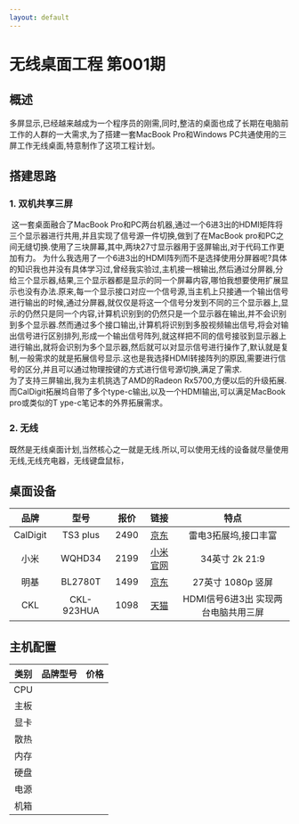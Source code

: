 ```yaml
---
layout: default
---
```


# 无线桌面工程 第001期

## 概述

​      多屏显示,已经越来越成为一个程序员的刚需,同时,整洁的桌面也成了长期在电脑前工作的人群的一大需求,为了搭建一套MacBook Pro和Windows PC共通使用的三屏工作无线桌面,特意制作了这项工程计划。

## 搭建思路 

### 1. 双机共享三屏  

​   这一套桌面融合了MacBook Pro和PC两台机器,通过一个6进3出的HDMI矩阵将三个显示器进行共用,并且实现了信号源一件切换,做到了在MacBook pro和PC之间无缝切换.使用了三块屏幕,其中,两块27寸显示器用于竖屏输出,对于代码工作更加有力。  为什么我选用了一个6进3出的HDMI阵列而不是选择使用分屏器呢?具体的知识我也并没有具体学习过,曾经我实验过,主机接一根输出,然后通过分屏器,分给三个显示器,结果,三个显示器都是显示的同一个屏幕内容,哪怕我想要使用扩展显示也没有办法.原来,每一个显示接口对应一个信号源,当主机上只接通一个输出信号进行输出的时候,通过分屏器,就仅仅是将这一个信号分发到不同的三个显示器上,显示的仍然只是同一个内容,计算机识别到的仍然只是一个显示器在输出,并不会识别到多个显示器.然而通过多个接口输出,计算机将识别到多股视频输出信号,将会对输出信号进行区别排列,形成一个输出信号阵列,就这样把不同的信号接驳到显示器上进行输出,就将会识别为多个显示器,然后就可以对显示信号进行操作了,默认就是复制,一般需求的就是拓展信号显示.这也是我选择HDMI转接阵列的原因,需要进行信号的区分,并且可以通过物理按键的方式进行信号源切换,满足了需求.  
​   为了支持三屏输出,我为主机挑选了AMD的Radeon Rx5700,方便以后的升级拓展.而CalDigit拓展坞自带了多个type-c输出,以及一个HDMI输出,可以满足MacBook pro或类似的T ype-c笔记本的外界拓展需求。

### 2. 无线

既然是无线桌面计划,当然核心之一就是无线.所以,可以使用无线的设备就尽量使用无线,无线充电器，无线键盘鼠标，

## 桌面设备

|品牌|型号|报价|链接|特点|
|:----:|:---:|:----:|:----:|:----:|
| CalDigit | TS3 plus | 2490 | [京东](https://item.jd.com/35015116361.html) | 雷电3拓展坞,接口丰富 |
|小米|WQHD34|2199|[小米官网](https://item.mi.com/product/11024.html) |34英寸 2k 21:9|
|明基|BL2780T|1499|[京东](https://item.jd.com/6984731.html) |27英寸 1080p 竖屏|
|CKL| CKL-923HUA |1098|[天猫](https://detail.tmall.com/item.htm?id=595675633495) |HDMI信号6进3出 实现两台电脑共用三屏|


## 主机配置 

|类别|品牌型号|价格|
|:---:|:---:|:---:|
|CPU|||
|主板|||
|显卡|||
|散热|||
|内存|||
|硬盘|||
|电源|||
|机箱|||